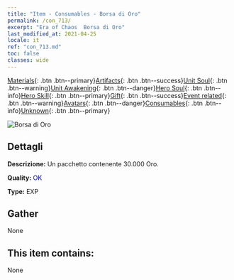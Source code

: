 ```yaml
---
title: "Item - Consumables - Borsa di Oro"
permalink: /con_713/
excerpt: "Era of Chaos  Borsa di Oro"
last_modified_at: 2021-04-25
locale: it
ref: "con_713.md"
toc: false
classes: wide
---
```

 [Materials](/ItemsIT/){: .btn .btn--primary}[Artifacts](/ItemsIT/Artifacts/){: .btn .btn--success}[Unit Soul](/ItemsIT/UnitSoul/){: .btn .btn--warning}[Unit Awakening](/ItemsIT/UnitAwakening/){: .btn .btn--danger}[Hero Soul](/ItemsIT/HeroSoul/){: .btn .btn--info}[Hero Skill](/ItemsIT/HeroSkill/){: .btn .btn--primary}[Gift](/ItemsIT/Gift/){: .btn .btn--success}[Event related](/ItemsIT/Events/){: .btn .btn--warning}[Avatars](/ItemsIT/Avatars/){: .btn .btn--danger}[Consumables](/ItemsIT/Consumables/){: .btn .btn--info}[Unknown](/ItemsIT/Unknown/){: .btn .btn--primary}

 ![Borsa di Oro](/images/t/i_511.png)

## Dettagli
 **Descrizione:** Un pacchetto contenente 30.000 Oro.

 **Quality:** <span style="color: #0000CD">OK</span>

 **Type:** EXP

## Gather

  None

## This item contains:

  None

